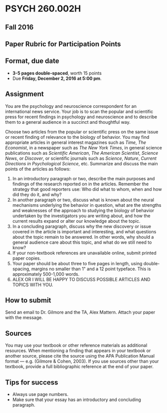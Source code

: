 # PSYCH 260.002H
## Fall 2016
## Paper Rubric for Participation Points

## Format, due date

- **3-5 pages double-spaced**, worth 15 points
- Due **Friday, December 2, 2016 at 5:00 pm**.

## Assignment

You are the psychology and neuroscience correspondent for an international news service. Your job is to scan the popular and scientific press for recent findings in psychology and neuroscience and to describe them to a general audience in a succinct and thoughtful way.

Choose two articles from the popular or scientific press on the same issue or recent finding of relevance to the biology of behavior. You may find appropriate articles in general interest magazines such as *Time*, *The Economist*, in a newspaper such as *The New York Times*, in general science publications such as *Scientific American*, *The American Scientist*, *Science News*, or *Discover*, or scientific journals such as *Science*, *Nature*, *Current Directions in Psychological Science*, etc. Summarize and discuss the main points of the articles as follows:

1. In an introductory paragraph or two, describe the main purposes and findings of the research reported on in the articles. Remember the strategy that good reporters use: Who did what to whom, when and how did they do it, and why?
2. In another paragraph or two, discuss what is known about the neural mechanisms underlying the behavior in question, what are the strengths and weaknesses of the approach to studying the biology of behavior undertaken by the investigators you are writing about, and how the current results expand or alter our knowledge about the topic.
3. In a concluding paragraph, discuss why the new discovery or issue covered in the article is important and interesting, and what questions about the topic remain to be answered. In other words, why should a general audience care about this topic, and what do we still need to know?
4. If your non-textbook references are unavailable online, submit printed paper copies.
5. Your paper should be about three to five pages in length, using double-spacing, margins no smaller than 1" and a 12 point typeface. This is approximately 500-1,000 words.
6. ALEX OR I WILL BE HAPPY TO DISCUSS POSSIBLE ARTICLES AND TOPICS WITH YOU.

## How to submit

Send an email to Dr. Gilmore and the TA, Alex Mattern. Attach your paper with the message.

## Sources

You may use your textbook or other reference materials as additional resources. When mentioning a finding that appears in your textbook or another source, please cite the source using the APA Publication Manual format — e.g. (Gilmore & Cohen, 2003). If you use sources other than your textbook, provide a full bibliographic reference at the end of your paper.

## Tips for success

- Always use page numbers.
- Make sure that your essay has an introductory and concluding paragraph.
